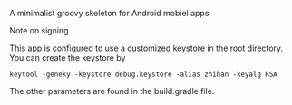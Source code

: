 A minimalist groovy skeleton for Android mobiel apps

Note on signing

  This app is configured to use a customized keystore in the root directory. You can create the keystore by

    keytool -geneky -keystore debug.keystore -alias zhihan -keyalg RSA

The other parameters are found in the build.gradle file.